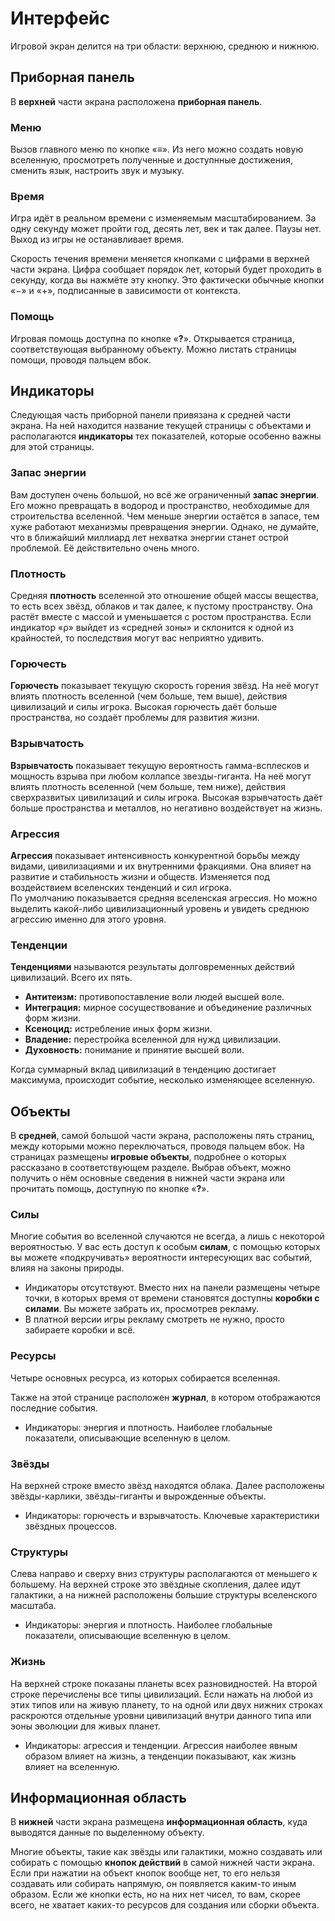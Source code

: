 # Интерфейс

Игровой экран делится на три области: верхнюю, среднюю и нижнюю.

## Приборная панель

В **верхней** части экрана расположена **приборная панель**.

### Меню

Вызов главного меню по кнопке «**≡**». Из него можно создать новую вселенную, просмотреть полученные и доступнные достижения, сменить язык, настроить звук и музыку.

### Время

Игра идёт в реальном времени с изменяемым масштабированием. За одну секунду может пройти год, десять лет, век и так далее. Паузы нет. Выход из игры не останавливает время.

Скорость течения времени меняется кнопками с цифрами в верхней части экрана. Цифра сообщает порядок лет, который будет проходить в секунду, когда вы нажмёте эту кнопку. Это фактически обычные кнопки «−» и «+», подписанные в зависимости от контекста.

### Помощь

Игровая помощь доступна по кнопке «**?**». Открывается страница, соответствующая выбранному объекту. Можно листать страницы помощи, проводя пальцем вбок.

## Индикаторы

Следующая часть приборной панели привязана к средней части экрана. На ней находится название текущей страницы с объектами и располагаются **индикаторы** тех показателей, которые особенно важны для этой страницы.

### Запас энергии

Вам доступен очень большой, но всё же ограниченный **запас энергии**. Его можно превращать в водород и пространство, необходимые для строительства вселенной. Чем меньше энергии остаётся в запасе, тем хуже работают механизмы превращения энергии. Однако, не думайте, что в ближайший миллиард лет нехватка энергии станет острой проблемой. Её действительно очень много.

### Плотность

Средняя **плотность** вселенной это отношение общей массы вещества, то есть всех звёзд, облаков и так далее, к пустому пространству. Она растёт вместе с массой и уменьшается с ростом пространства. Если индикатор «ρ» выйдет из «средней зоны» и склонится к одной из крайностей, то последствия могут вас неприятно удивить.

### Горючесть

**Горючесть** показывает текущую скорость горения звёзд. На неё могут влиять плотность вселенной (чем больше, тем выше), действия цивилизаций и силы игрока. Высокая горючесть даёт больше пространства, но создаёт проблемы для развития жизни.

### Взрывчатость

**Взрывчатость** показывает текущую вероятность гамма-всплесков и мощность взрыва при любом коллапсе звезды-гиганта. На неё могут влиять плотность вселенной (чем больше, тем ниже), действия сверхразвитых цивилизаций и силы игрока. Высокая взрывчатость даёт больше пространства и металлов, но негативно воздействует на жизнь.

### Агрессия

**Агрессия** показывает интенсивность конкурентной борьбы между видами, цивилизациями и их внутренними фракциями. Она влияет на развитие и стабильность жизни и обществ. Изменяется под воздействием вселенских тенденций и сил игрока.  
По умолчанию показывается средняя вселенская агрессия. Но можно выделить какой-либо цивилизационный уровень и увидеть среднюю агрессию именно для этого уровня.

### Тенденции

**Тенденциями** называются результаты долговременных действий цивилизаций. Всего их пять.

- **Антитеизм:** противопоставление воли людей высшей воле.
- **Интеграция:** мирное сосуществование и объединение различных форм жизни.
- **Ксеноцид:** истребление иных форм жизни.
- **Владение:** перестройка вселенной для нужд цивилизации.
- **Духовность:** понимание и принятие высшей воли.

Когда суммарный вклад цивилизаций в тенденцию достигает максимума, происходит событие, несколько изменяющее вселенную.

## Объекты

В **средней**, самой большой части экрана, расположены пять страниц, между которыми можно переключаться, проводя пальцем вбок. На страницах размещены **игровые объекты**, подробнее о которых рассказано в соответствующем разделе. Выбрав объект, можно получить о нём основные сведения в нижней части экрана или прочитать помощь, доступную по кнопке «**?**».

### Силы

Многие события во вселенной случаются не всегда, а лишь с некоторой вероятностью. У вас есть доступ к особым **силам**, с помощью которых вы можете «подкручивать» вероятности интересующих вас событий, влияя на законы природы.

- Индикаторы отсутствуют. Вместо них на панели размещены четыре точки, в которых время от времени становятся доступны **коробки с силами**. Вы можете забрать их, просмотрев рекламу.
- В платной версии игры рекламу смотреть не нужно, просто забираете коробки и всё.

### Ресурсы

Четыре основных ресурса, из которых собирается вселенная.

Также на этой странице расположен **журнал**, в котором отображаются последние события.

- Индикаторы: энергия и плотность. Наиболее глобальные показатели, описывающие вселенную в целом.

### Звёзды

На верхней строке вместо звёзд находятся облака. Далее расположены звёзды-карлики, звёзды-гиганты и вырожденные объекты.

- Индикаторы: горючесть и взрывчатость. Ключевые характеристики звёздных процессов.

### Структуры

Слева направо и сверху вниз структуры располагаются от меньшего к большему. На верхней строке это звёздные скопления, далее идут галактики, а на нижней расположены большие структуры вселенского масштаба.

- Индикаторы: энергия и плотность. Наиболее глобальные показатели, описывающие вселенную в целом.

### Жизнь

На верхней строке показаны планеты всех разновидностей. На второй строке перечислены все типы цивилизаций. Если нажать на любой из этих типов или на живую планету, то на одной или двух нижних строках раскроются отдельные уровни цивилизаций внутри данного типа или эоны эволюции для живых планет.

- Индикаторы: агрессия и тенденции. Агрессия наиболее явным образом влияет на жизнь, а тенденции показывают, как жизнь влияет на вселенную.

## Информационная область

В **нижней** части экрана размещена **информационная область**, куда выводятся данные по выделенному объекту.

Многие объекты, такие как звёзды или галактики, можно создавать или собирать с помощью **кнопок действий** в самой нижней части экрана. Если при нажатии на объект кнопок вообще нет, то его нельзя создавать или собирать напрямую, он появляется каким-то иным образом. Если же кнопки есть, но на них нет чисел, то вам, скорее всего, не хватает каких-то ресурсов для создания или сборки объекта.